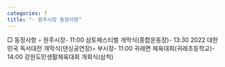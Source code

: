 ```yaml
---
categories: f
title: "◦ 원주시장 동정사항"
---
```

□ 동정사항 ◦ 원주시장- 11:00 삼토페스티벌 개막식(종합운동장)- 13:30 2022 대한민국 독서대전 개막식(댄싱공연장)◦ 부시장- 11:00 귀래면 체육대회(귀래초등학교)- 14:00 강원도민생활체육대회 개회식(삼척)